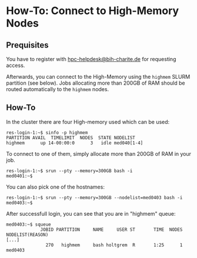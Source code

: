 # How-To: Connect to High-Memory Nodes

## Prequisites

You have to register with [hpc-helpdesk@bih-charite.de](mailto:hpc-helpdesk@bih-charite.de) for requesting access.

Afterwards, you can connect to the High-Memory using the `highmem` SLURM partition (see below).
Jobs allocating more than 200GB of RAM should be routed automatically to the `highmem` nodes.

## How-To

In the cluster there are four High-memory used which can be used:

```
res-login-1:~$ sinfo -p highmem
PARTITION AVAIL  TIMELIMIT  NODES  STATE NODELIST 
highmem      up 14-00:00:0      3   idle med040[1-4] 
```

To connect to one of them, simply allocate more than 200GB of RAM in your job.

```
res-login-1:~$ srun --pty --memory=300GB bash -i
med0401:~$
```

You can also pick one of the hostnames:

```
res-login-1:~$ srun --pty --memory=300GB --nodelist=med0403 bash -i
med0403:~$
```

After successfull login, you can see that you are in "highmem" queue:

```
med0403:~$ squeue
             JOBID PARTITION     NAME     USER ST       TIME  NODES NODELIST(REASON) 
[...]
               270   highmem     bash holtgrem  R       1:25      1 med0403 

```
